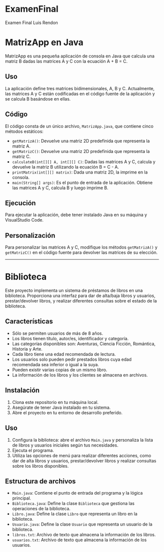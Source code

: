 # ExamenFinal
Examen Final Luis Rendon
# MatrizApp en Java

MatrizApp es una pequeña aplicación de consola en Java que calcula una matriz B dadas las matrices A y C con la ecuación A + B = C.

## Uso

La aplicación define tres matrices bidimensionales, A, B y C. Actualmente, las matrices A y C están codificadas en el código fuente de la aplicación y se calcula B basándose en ellas.

## Código

El código consta de un único archivo, `MatrizApp.java`, que contiene cinco métodos estáticos:

- `getMatrizA()`: Devuelve una matriz 2D predefinida que representa la matriz A.
- `getMatrizC()`: Devuelve una matriz 2D predefinida que representa la matriz C.
- `calculateB(int[][] A, int[][] C)`: Dadas las matrices A y C, calcula y devuelve la matriz B utilizando la ecuación B = C - A.
- `printMatrix(int[][] matrix)`: Dada una matriz 2D, la imprime en la consola.
- `main(String[] args)`: Es el punto de entrada de la aplicación. Obtiene las matrices A y C, calcula B y luego imprime B.

## Ejecución

Para ejecutar la aplicación, debe tener instalado Java en su máquina y VisualStudio Code. 

## Personalización

Para personalizar las matrices A y C, modifique los métodos `getMatrizA()` y `getMatrizC()` en el código fuente para devolver las matrices de su elección.

-------------------------------------------------------------------------------------------------------------------------------------------------------------

# Biblioteca

Este proyecto implementa un sistema de préstamos de libros en una biblioteca. Proporciona una interfaz para dar de alta/baja libros y usuarios, prestar/devolver libros, y realizar diferentes consultas sobre el estado de la biblioteca.

## Características

- Sólo se permiten usuarios de más de 8 años.
- Los libros tienen título, autor/es, identificador y categoría.
- Las categorías disponibles son: Aventuras, Ciencia Ficción, Romántica, Historia y Arte.
- Cada libro tiene una edad recomendada de lectura.
- Los usuarios solo pueden pedir prestados libros cuya edad recomendada sea inferior o igual a la suya.
- Pueden existir varias copias de un mismo libro.
- La información de los libros y los clientes se almacena en archivos.

## Instalación

1. Clona este repositorio en tu máquina local.
2. Asegúrate de tener Java instalado en tu sistema.
3. Abre el proyecto en tu entorno de desarrollo preferido.

## Uso

1. Configura la biblioteca: abre el archivo `Main.java` y personaliza la lista de libros y usuarios iniciales según tus necesidades.
2. Ejecuta el programa.
3. Utiliza las opciones de menú para realizar diferentes acciones, como dar de alta libros y usuarios, prestar/devolver libros y realizar consultas sobre los libros disponibles.

## Estructura de archivos

- `Main.java`: Contiene el punto de entrada del programa y la lógica principal.
- `Biblioteca.java`: Define la clase `Biblioteca` que gestiona las operaciones de la biblioteca.
- `Libro.java`: Define la clase `Libro` que representa un libro en la biblioteca.
- `Usuario.java`: Define la clase `Usuario` que representa un usuario de la biblioteca.
- `libros.txt`: Archivo de texto que almacena la información de los libros.
- `usuarios.txt`: Archivo de texto que almacena la información de los usuarios.

